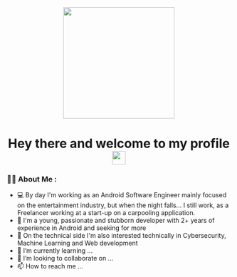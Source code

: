 <div id="header" align="center">
  <img src="https://media.giphy.com/media/CuuSHzuc0O166MRfjt/giphy.gif" width="250"/>
</div>

<h1 align="center">
  Hey there and welcome to my profile
  <img src="https://media.giphy.com/media/hvRJCLFzcasrR4ia7z/giphy.gif" width="30px"/>
</h1>

### :man_technologist: About Me :

- :computer: By day I'm working as an Android Software Engineer mainly focused on the entertainment industry, but when the night falls... I still work, as a Freelancer working at a start-up on a carpooling application.
- :adult: I'm a young, passionate and stubborn developer with 2+ years of experience in Android and seeking for more
- 👀 On the technical side I'm also interested technically in Cybersecurity, Machine Learning and Web development
- 🌱 I’m currently learning ...
- 💞️ I’m looking to collaborate on ...
- 📫 How to reach me ...

<!---
Maarchosias/Maarchosias is a ✨ special ✨ repository because its `README.md` (this file) appears on your GitHub profile.
You can click the Preview link to take a look at your changes.
--->
